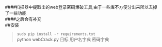 ####扫描器中提取出的web登录密码爆破工具,由于一些库不方便分出来所以去掉了一些功能    
####之后会有补充    
##安装    
>`sudo pip install -r requirements.txt`    
>python webCrack.py 目标 用户名字典 密码字典